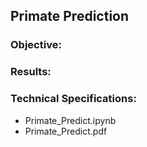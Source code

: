 ## Primate Prediction

### Objective:


### Results:




### Technical Specifications:



* Primate_Predict.ipynb
* Primate_Predict.pdf

